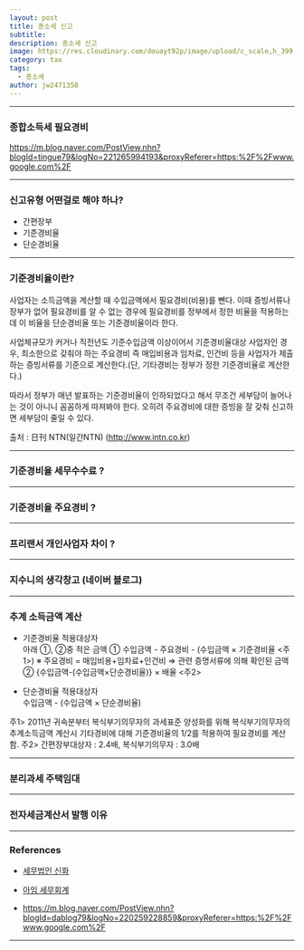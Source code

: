 ```yaml
---
layout: post
title: 종소세 신고
subtitle: 
description: 종소세 신고
image: https://res.cloudinary.com/douayt92p/image/upload/c_scale,h_399,q_auto,w_760/v1591001871/pixabay/income-tax-491626_1920_jze9ay.jpg
category: tax
tags:
  - 종소세
author: jw2471358
---
```


-----------------------------------------------------------------
### 종합소득세 필요경비
<https://m.blog.naver.com/PostView.nhn?blogId=tingue79&logNo=221265994193&proxyReferer=https:%2F%2Fwww.google.com%2F>

-----------------------------------------------------------------
### 신고유형 어떤걸로 해야 하나?
- 간편장부
- 기준경비율
- 단순경비율

-----------------------------------------------------------------
### 기준경비율이란?
사업자는 소득금액을 계산할 때 수입금액에서 필요경비(비용)를 뺀다. 이때 증빙서류나 장부가 없어 필요경비를 알 수 없는 경우에 필요경비를 정부에서 정한 비율을 적용하는데 이 비율을 단순경비율 또는 기준경비율이라 한다.

사업체규모가 커거나 직전년도 기준수입금액 이상이어서 기준경비율대상 사업자인 경우, 최소한으로 갖춰야 하는 주요경비 즉 매입비용과 임차료, 인건비 등을 사업자가 제출하는 증빙서류를 기준으로 계산한다.(단, 기타경비는 정부가 정한 기준경비율로 계산한다.)

따라서 정부가 매년 발표하는 기준경비율이 인하되었다고 해서 무조건 세부담이 늘어나는 것이 아니니 꼼꼼하게 따져봐야 한다. 오히려 주요경비에 대한 증빙을 잘 갖춰 신고하면 세부담이 줄일 수 있다.

출처 : 日刊 NTN(일간NTN) (http://www.intn.co.kr)

-----------------------------------------------------------------
### 기준경비율 세무수수료 ?

-----------------------------------------------------------------
### 기준경비율 주요경비 ?

-----------------------------------------------------------------
### 프리랜서 개인사업자 차이 ?

-----------------------------------------------------------------
### 지수니의 생각창고 (네이버 블로그)

-----------------------------------------------------------------
### 추계 소득금액 계산
- 기준경비율 적용대상자	
아래 ①, ②중 적은 금액
① 수입금액 - 주요경비 - (수입금액 × 기준경비율 <주1>)
※ 주요경비 = 매입비용+임차료+인건비
⇒ 관련 증명서류에 의해 확인된 금액
② {수입금액-(수입금액×단순경비율)} × 배율 <주2>

- 단순경비율 적용대상자	
수입금액 - (수입금액 × 단순경비율)

주1> 2011년 귀속분부터 복식부기의무자의 과세표준 양성화를 위해 복식부기의무자의 추계소득금액 계산시 기타경비에 대해 기준경비율의 1/2를 적용하여 필요경비를 계산함.
주2> 간편장부대상자 : 2.4배, 복식부기의무자 : 3.0배

-----------------------------------------------------------------
### 분리과세 주택임대

-----------------------------------------------------------------
### 전자세금계산서 발행 이유

-----------------------------------------------------------------
### References
- [세무법인 신화](https://m.blog.naver.com/lands23)

- [아임 세무회계](http://www.iamsemusa.com/)

- <https://m.blog.naver.com/PostView.nhn?blogId=dablog79&logNo=220259228859&proxyReferer=https:%2F%2Fwww.google.com%2F>

-----------------------------------------------------------------